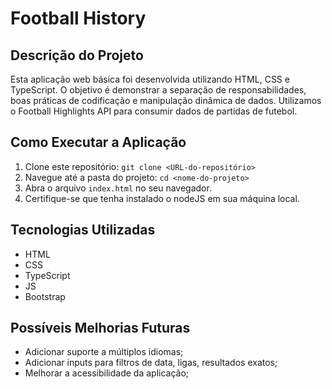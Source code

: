 # Football History

## Descrição do Projeto
Esta aplicação web básica foi desenvolvida utilizando HTML, CSS e TypeScript. O objetivo é demonstrar a separação de responsabilidades, boas práticas de codificação e manipulação dinâmica de dados.
Utilizamos o Football Highlights API para consumir dados de partidas de futebol.

## Como Executar a Aplicação
1. Clone este repositório: `git clone <URL-do-repositório>`
2. Navegue até a pasta do projeto: `cd <nome-do-projeto>`
3. Abra o arquivo `index.html` no seu navegador.
4. Certifique-se que tenha instalado o nodeJS em sua máquina local.

## Tecnologias Utilizadas
- HTML
- CSS
- TypeScript
- JS
- Bootstrap

## Possíveis Melhorias Futuras
- Adicionar suporte a múltiplos idiomas;
- Adicionar inputs para filtros de data, ligas, resultados exatos;
- Melhorar a acessibilidade da aplicação;
